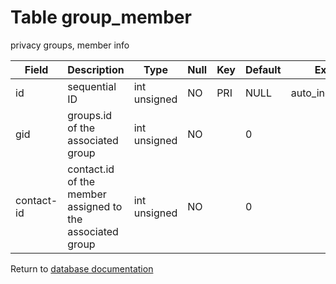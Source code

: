 Table group_member
===========
privacy groups, member info

| Field | Description | Type | Null | Key | Default | Extra |
| ----- | ----------- | ---- | ---- | --- | ------- | ----- |
| id | sequential ID | int unsigned | NO | PRI | NULL | auto_increment |    
| gid | groups.id of the associated group | int unsigned | NO |  | 0 |  |    
| contact-id | contact.id of the member assigned to the associated group | int unsigned | NO |  | 0 |  |    

Return to [database documentation](help/database)
